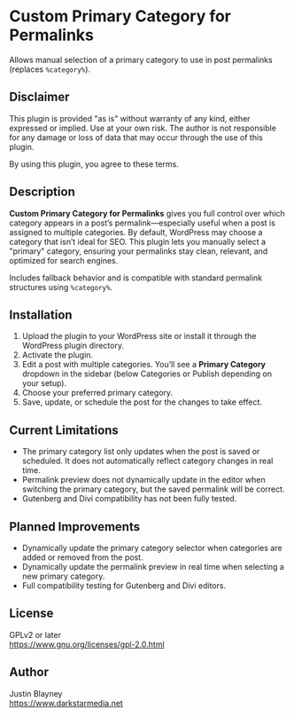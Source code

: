 # Custom Primary Category for Permalinks

Allows manual selection of a primary category to use in post permalinks (replaces `%category%`).

## Disclaimer

This plugin is provided "as is" without warranty of any kind, either expressed or implied. Use at your own risk. The author is not responsible for any damage or loss of data that may occur through the use of this plugin.

By using this plugin, you agree to these terms.

## Description

**Custom Primary Category for Permalinks** gives you full control over which category appears in a post’s permalink—especially useful when a post is assigned to multiple categories. By default, WordPress may choose a category that isn’t ideal for SEO. This plugin lets you manually select a "primary" category, ensuring your permalinks stay clean, relevant, and optimized for search engines.

Includes fallback behavior and is compatible with standard permalink structures using `%category%`.

## Installation

1. Upload the plugin to your WordPress site or install it through the WordPress plugin directory.
2. Activate the plugin.
3. Edit a post with multiple categories. You’ll see a **Primary Category** dropdown in the sidebar (below Categories or Publish depending on your setup).
4. Choose your preferred primary category.
5. Save, update, or schedule the post for the changes to take effect.

## Current Limitations

- The primary category list only updates when the post is saved or scheduled. It does not automatically reflect category changes in real time.
- Permalink preview does not dynamically update in the editor when switching the primary category, but the saved permalink will be correct.
- Gutenberg and Divi compatibility has not been fully tested.

## Planned Improvements

- Dynamically update the primary category selector when categories are added or removed from the post.
- Dynamically update the permalink preview in real time when selecting a new primary category.
- Full compatibility testing for Gutenberg and Divi editors.

## License

GPLv2 or later  
https://www.gnu.org/licenses/gpl-2.0.html

## Author

Justin Blayney  
https://www.darkstarmedia.net
